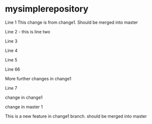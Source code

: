 # mysimplerepository

Line 1
This change is from change1. Should be merged into master

Line 2 - this is line two


Line 3

Line 4

Line 5


Line 66

More further changes in change1



Line 7


change in change1

change in master 1

This is a new feature in change1 branch. should be merged into master

